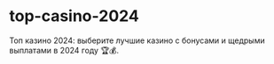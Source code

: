 # top-casino-2024
Топ казино 2024: выберите лучшие казино с бонусами и щедрыми выплатами в 2024 году 🏆💰.
